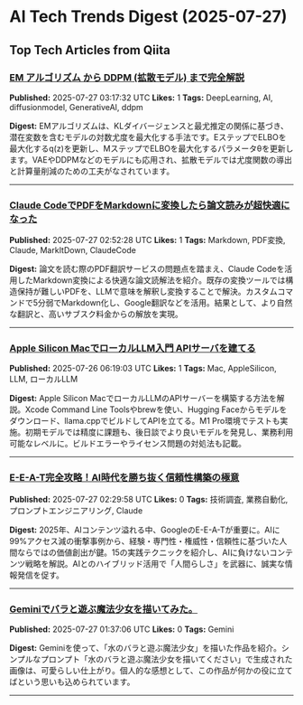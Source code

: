 # AI Tech Trends Digest (2025-07-27)


## Top Tech Articles from Qiita


### [EM アルゴリズム から DDPM (拡散モデル) まで完全解説](https://qiita.com/s059ff/items/148e0fced52584aa7f82)
**Published:** 2025-07-27 03:17:32 UTC
**Likes:** 1
**Tags:** DeepLearning, AI, diffusionmodel, GenerativeAI, ddpm

**Digest:**
EMアルゴリズムは、KLダイバージェンスと最尤推定の関係に基づき、潜在変数を含むモデルの対数尤度を最大化する手法です。EステップでELBOを最大化するq(z)を更新し、MステップでELBOを最大化するパラメータθを更新します。VAEやDDPMなどのモデルにも応用され、拡散モデルでは尤度関数の導出と計算量削減のための工夫がなされています。

---

### [Claude CodeでPDFをMarkdownに変換したら論文読みが超快適になった](https://qiita.com/rihib/items/f06074bc1304d5a9e64b)
**Published:** 2025-07-27 02:52:28 UTC
**Likes:** 1
**Tags:** Markdown, PDF変換, Claude, MarkItDown, ClaudeCode

**Digest:**
論文を読む際のPDF翻訳サービスの問題点を踏まえ、Claude Codeを活用したMarkdown変換による快適な論文読解法を紹介。既存の変換ツールでは構造保持が難しいPDFを、LLMで意味を解釈し変換することで解決。カスタムコマンドで5分弱でMarkdown化し、Google翻訳などを活用。結果として、より自然な翻訳と、高いサブスク料金からの解放を実現。

---

### [Apple Silicon MacでローカルLLM入門 APIサーバを建てる](https://qiita.com/merarli/items/952d4ff8403abd7125ee)
**Published:** 2025-07-26 06:19:03 UTC
**Likes:** 1
**Tags:** Mac, AppleSilicon, LLM, ローカルLLM

**Digest:**
Apple Silicon MacでローカルLLMのAPIサーバーを構築する方法を解説。Xcode Command Line Toolsやbrewを使い、Hugging Faceからモデルをダウンロード、llama.cppでビルドしてAPIを立てる。M1 Pro環境でテストも実施。初期モデルでは精度に課題も、後日談でより良いモデルを発見し、業務利用可能なレベルに。ビルドエラーやライセンス問題の対処法も記載。

---

### [E-E-A-T完全攻略！AI時代を勝ち抜く信頼性構築の極意](https://qiita.com/k_nabe/items/b58d6fb17d3d5c0be050)
**Published:** 2025-07-27 02:29:58 UTC
**Likes:** 0
**Tags:** 技術調査, 業務自動化, プロンプトエンジニアリング, Claude

**Digest:**
2025年、AIコンテンツ溢れる中、GoogleのE-E-A-Tが重要に。AIに99%アクセス減の衝撃事例から、経験・専門性・権威性・信頼性に基づいた人間ならではの価値創出が鍵。15の実践テクニックを紹介し、AIに負けないコンテンツ戦略を解説。AIとのハイブリッド活用で「人間らしさ」を武器に、誠実な情報発信を促す。

---

### [Geminiでバラと遊ぶ魔法少女を描いてみた。](https://qiita.com/nori-channel/items/bfa57a2c9f823d13285b)
**Published:** 2025-07-27 01:37:06 UTC
**Likes:** 0
**Tags:** Gemini

**Digest:**
Geminiを使って、「水のバラと遊ぶ魔法少女」を描いた作品を紹介。シンプルなプロンプト「水のバラと遊ぶ魔法少女を描いてください」で生成された画像は、可愛らしい仕上がり。個人的な感想として、この作品が何かの役に立てばという思いも込められています。

---